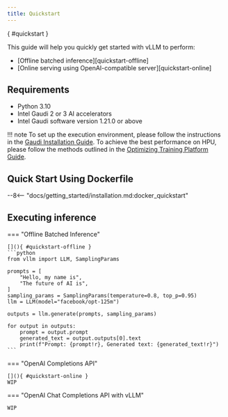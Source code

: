```yaml
---
title: Quickstart
---
```

[](){ #quickstart }

This guide will help you quickly get started with vLLM to perform:

- [Offline batched inference][quickstart-offline]
- [Online serving using OpenAI-compatible server][quickstart-online]

## Requirements

- Python 3.10
- Intel Gaudi 2 or 3 AI accelerators
- Intel Gaudi software version 1.21.0 or above

!!! note
    To set up the execution environment, please follow the instructions in the [Gaudi Installation Guide](https://docs.habana.ai/en/latest/Installation_Guide/index.html).
    To achieve the best performance on HPU, please follow the methods outlined in the
    [Optimizing Training Platform Guide](https://docs.habana.ai/en/latest/PyTorch/Model_Optimization_PyTorch/Optimization_in_Training_Platform.html).


## Quick Start Using Dockerfile

--8<-- "docs/getting_started/installation.md:docker_quickstart"

## Executing inference

=== "Offline Batched Inference"

    [](){ #quickstart-offline }
    ```python
    from vllm import LLM, SamplingParams

    prompts = [
        "Hello, my name is",
        "The future of AI is",
    ]
    sampling_params = SamplingParams(temperature=0.8, top_p=0.95)
    llm = LLM(model="facebook/opt-125m")

    outputs = llm.generate(prompts, sampling_params)

    for output in outputs:
        prompt = output.prompt
        generated_text = output.outputs[0].text
        print(f"Prompt: {prompt!r}, Generated text: {generated_text!r}")
    ```

=== "OpenAI Completions API"

    [](){ #quickstart-online }
    WIP

=== "OpenAI Chat Completions API with vLLM"

    WIP